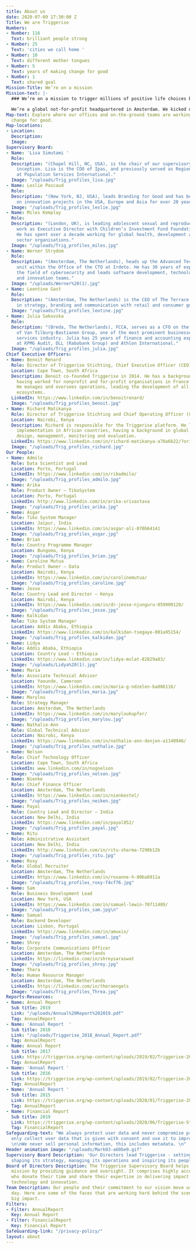 ```yaml
---
title: About us
date: 2020-07-09 17:30:00 Z
Title: We are Triggerise
Numbers:
- Number: 116
  Text: brilliant people strong
- Number: 25
  Text: 'cities we call home '
- Number: 10
  Text: different mother tongues
- Number: 5
  Text: years of making change for good
- Number: 1
  Text: shared goal
Mission-Title: We’re on a mission
Mission-text: |-
  ### We’re on a mission to trigger millions of positive life choices by young people and make an unsurpassed impact on global health and wellbeing.

  We’re a global not-for-profit headquartered in Amsterdam. We kicked off with big ambitions in 2014 and now operate in eight markets, with offices and on-the-ground staff around the globe. And we’re not stopping here: our teams and positive impact are expanding by the minute.
Map-text: Explore where our offices and on-the-ground teams are working to trigger
  change for good.
Map-locations:
- Location: 
  Description: 
  Image: 
Supervisory Board:
- Name: 'Lisa Simutami '
  Role: 
  Description: "(Chapel Hill, NC, USA), is the chair of our supervisory board since
    inception. Lisa is the COO of Ipas, and previously served as Regional Director
    at Population Services International."
  Image: "/uploads/Trig_profiles_lisa.jpg"
- Name: Leslie Pascaud
  Role: 
  Description: "(New York, NJ, USA), leads Branding for Good and has been working
    on innovation projects in the USA, Europe and Asia for over 20 years."
  Image: "/uploads/Trig_profiles_leslie.jpg"
- Name: Miles Kemplay
  Role: 
  Description: "(London, UK), is leading adolescent sexual and reproductive health
    work as Executive Director with Children’s Investment Fund Foundation since 2016.
    He has spent over a decade working for global health, development and private
    sector organisations."
  Image: "/uploads/Trig_profiles_miles.jpg"
- Name: Werner Strydom
  Role: 
  Description: "(Amsterdam, The Netherlands), heads up the Advanced Technology & Innovation
    unit within the Office of the CTO at Irdeto. He has 30 years of experience in
    the field of cybersecurity and leads software development, technology research,
    and innovation teams."
  Image: "/uploads/Werner%20(1).jpg"
- Name: Leontine Gast
  Role: 
  Description: "(Amsterdam, The Netherlands) is the CEO of The Terrace. She works
    in strategy, branding and communication with retail and consumer goods organisations. "
  Image: "/uploads/Trig_profiles_leotine.jpg"
- Name: Julia Sakovska
  Role: 
  Description: "(Breda, The Netherlands), FCCA, serves as a CFO on the Managing Board
    of Van Tilburg-Bastianen Group, one of the most prominent businesses in the mobility
    services industry. Julia has 25 years of finance and accounting experience gained
    at KPMG Audit, DLL (Rabobank Group) and Athlon International."
  Image: "/uploads/Trig_profiles_julia.jpg"
Chief Executive Officers:
- Name: Benoit Renard
  Role: Director of Triggerise Stichting, Chief Executive Officer (CEO) and Co-founder
  Location: Cape Town, South Africa
  Description: Benoit co-founded Triggerise in 2014. He has a background in Marketing,
    having worked for nonprofit and for-profit organisations in France and Africa.
    He manages and oversees operations, leading the development of all the Triggerise
    ecosystems.
  LinkedIn: https://www.linkedin.com/in/benoitrenard/
  Image: "/uploads/Trig_profiles_benoit.jpg"
- Name: Richard Matikanya
  Role: Director of Triggerise Stichting and Chief Operating Officer (COO)
  Location: Nairobi, Kenya
  Description: Richard is responsible for the Triggerise platform. He leads project
    implementation in African countries, having a background in global health program
    design, management, monitoring and evaluation.
  LinkedIn: https://www.linkedin.com/in/richard-matikanya-a70a6b22/?originalSubdomain=ke
  Image: "/uploads/Trig_profiles_richard.jpg"
Our People:
- Name: Admilo
  Role: Data Scientist and Lead
  Location: Porto, Portugal
  LinkedIn: https://www.linkedin.com/in/ribadmilo/
  Image: "/uploads/Trig_profiles_admilo.jpg"
- Name: Arika
  Role: Product Owner – TikoSystem
  Location: Porto, Portugal
  LinkedIn: http://www.linkedin.com/in/arika-srivastava
  Image: "/uploads/Trig_profiles_arika.jpg"
- Name: Asgar
  Role: Tiko System Manager
  Location: Jaipur, India
  LinkedIn: https://www.linkedin.com/in/asgar-ali-070b64141
  Image: "/uploads/Trig_profiles_asgar.jpg"
- Name: Brian
  Role: Country Programme Manager
  Location: Bungoma, Kenya
  Image: "/uploads/Trig_profiles_brian.jpg"
- Name: Caroline Mutua
  Role: Product Owner – Data
  Location: Nairobi, Kenya
  LinkedIn: https://www.linkedin.com/in/carolinemutua/
  Image: "/uploads/Trig_profiles_caroline.jpg"
- Name: Jesse
  Role: Country Lead and Director – Kenya
  Location: Nairobi, Kenya
  LinkedIn: https://www.linkedin.com/in/dr-jesse-njunguru-059909120/
  Image: "/uploads/Trig_profiles_jesse.jpg"
- Name: Kalkidan
  Role: Tiko System Manager
  Location: Addis Ababa, Ethiopia
  LinkedIn: https://www.linkedin.com/in/kalkidan-tsegaye-001a95154/
  Image: "/uploads/Trig_profiles_kalkidan.jpg"
- Name: Lidya
  Role: Addis Ababa, Ethiopia
  Location: Country Lead – Ethiopia
  LinkedIn: https://www.linkedin.com/in/lidya-mulat-82829a83/
  Image: "/uploads/Lidya%20(1).jpg"
- Name: Maria
  Role: Associate Technical Advisor
  Location: Yaounde, Cameroon
  LinkedIn: https://www.linkedin.com/in/maria-g-ndzelen-ba086116/
  Image: "/uploads/Trig_profiles_maria.jpg"
- Name: Marylou
  Role: Strategy Manager
  Location: Amsterdam, The Netherlands
  LinkedIn: https://www.linkedin.com/in/maryloukupfer/
  Image: "/uploads/Trig_profiles_marylou.jpg"
- Name: Nathalie-Ann
  Role: Global Technical Advisor
  Location: Nairobi, Kenya
  LinkedIn: https://www.linkedin.com/in/nathalie-ann-donjon-a1140946/
  Image: "/uploads/Trig_profiles_nathalie.jpg"
- Name: Nelson
  Role: Chief Technology Officer
  Location: Cape Town, South Africa
  LinkedIn: www.linkedin.com/in/nognelson
  Image: "/uploads/Trig_profiles_nelson.jpg"
- Name: Nienke
  Role: Chief Finance Officer
  Location: Amsterdam, The Netherlands
  LinkedIn: https://www.linkedin.com/in/nienkestel/
  Image: "/uploads/Trig_profiles_neiken.jpg"
- Name: Payal
  Role: Country Lead and Director – India
  Location: New Delhi, India
  LinkedIn: https://www.linkedin.com/in/payal852/
  Image: "/uploads/Trig_profiles_payal.jpg"
- Name: Ritu
  Role: Administrative Assistant
  Location: New Delhi, India
  LinkedIn: http://www.linkedin.com/in/ritu-sharma-7290b12b
  Image: "/uploads/Trig_profiles_ritu.jpg"
- Name: Roxy
  Role: Global Recruiter
  Location: Amsterdam, The Netherlands
  LinkedIn: https://www.linkedin.com/in/roxanne-h-80ba8911a
  Image: "/uploads/Trig_profiles_roxy-f4cf76.jpg"
- Name: Sam
  Role: Business Development Lead
  Location: New York, USA
  LinkedIn: https://www.linkedin.com/in/samuel-lewin-70711489/
  Image: "/uploads/Trig_profiles_sam.jpg\n"
- Name: Samuel
  Role: Backend Developer
  Location: Lisbon, Portugal
  LinkedIn: https://www.linkedin.com/in/amuxix/
  Image: "/uploads/Trig_profiles_samuel.jpg"
- Name: Shrey
  Role: Corporate Communications Officer
  Location: Amsterdam, The Netherlands
  LinkedIn: https://linkedin.com/in/shreysaraswat
  Image: "/uploads/Trig_profiles_shrey.jpg"
- Name: Thera
  Role: Human Resource Manager
  Location: Amsterdam, The Netherlands
  LinkedIn: https://linkedin.com/in/theraengels
  Image: "/uploads/Trig_profiles_Threa.jpg"
Reports-Resources:
- Name: Annual Report
  Sub title: 2019
  Link: "/uploads/Annual%20Report%202019.pdf"
  Tag: AnnualReport
- Name: 'Annual Report  '
  Sub title: 2018
  Link: "/uploads/Triggerise_2018_Annual_Report.pdf"
  Tag: AnnualReport
- Name: Annual Report
  Sub title: 2017
  Link: https://triggerise.org/wp-content/uploads/2019/02/Triggerise-2017-Annual-Report.pdf
  Tag: AnnualReport
- Name: 'Annual Report '
  Sub title: 2016
  Link: https://triggerise.org/wp-content/uploads/2019/02/Triggerise-2016-annual-report-1.pdf
  Tag: AnnualReport
- Name: 'Annual Report '
  Sub title: 2015
  Link: https://triggerise.org/wp-content/uploads/2020/01/Triggerise-2015-report-FINAL.pdf
  Tag: AnnualReport
- Name: Financial Report
  Sub title: 2019
  Link: https://triggerise.org/wp-content/uploads/2020/06/Triggerise-Stichting-consolidated-FS-2019-_AR_unsigned-1.pdf
  Tag: FinancialReport
Safeguarding-text: "We always protect user data and never compromise privacy. \n\nWe
  only collect user data that is given with consent and use it to improve our product.
  \n\nWe never sell personal information, this includes metadata. \n"
Header animation image: "/uploads/Mark03-a60be9.gif"
Supervisory Board Description: 'Our Directors lead Triggerise - setting its vision,
  shaping its strategy, managing its operations and inspiring its people. '
Board of Directors Description: The Triggerise Supervisory Board helps fulfil our
  mission by providing guidance and oversight. It comprises highly accomplished professionals
  who donate their time and share their expertise in delivering impact at scale using
  technology and innovation.
Team Description: Our people and their commitment to our vision move us forward every
  day. Here are some of the faces that are working hard behind the scenes to create
  big impact.
Filters:
- Filter: AnnualReport
  Key: Annual Report
- Filter: FinancialReport
  Key: Financial Report
SafeGuarding-link: "/privacy-policy/"
layout: about
---
```


